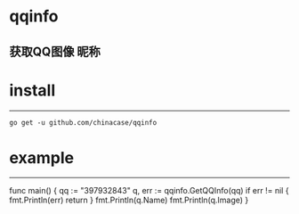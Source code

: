 # qqinfo  
  获取QQ图像 昵称
------
# install
------
```
go get -u github.com/chinacase/qqinfo
```

# example
------
func main() {
	qq := "397932843"
	q, err := qqinfo.GetQQInfo(qq)
	if err != nil {
		fmt.Println(err)
		return
	}
	fmt.Println(q.Name)
	fmt.Println(q.Image)
}

```
